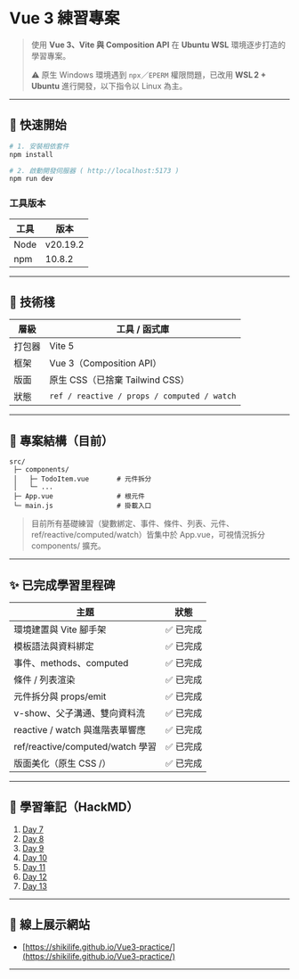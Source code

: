 # Vue 3 練習專案

> 使用 **Vue 3、Vite 與 Composition API** 在 **Ubuntu WSL** 環境逐步打造的學習專案。
>
> ⚠️ 原生 Windows 環境遇到 `npx`／`EPERM` 權限問題，已改用 **WSL 2 + Ubuntu** 進行開發，以下指令以 Linux 為主。

---

## 🚀 快速開始

```bash
# 1. 安裝相依套件
npm install

# 2. 啟動開發伺服器 ( http://localhost:5173 )
npm run dev
```

### 工具版本

| 工具   | 版本       |
| ---- | -------- |
| Node | v20.19.2 |
| npm  | 10.8.2   |

---

## 🔧 技術棧

| 層級  | 工具 / 函式庫                                    |
| --- | ------------------------------------------- |
| 打包器 | Vite 5                                      |
| 框架  | Vue 3（Composition API）                      |
| 版面  | 原生 CSS（已捨棄 Tailwind CSS）                    |
| 狀態  | `ref / reactive / props / computed / watch` |

---

## 📂 專案結構（目前）

```text
src/
 ├─ components/
 │   ├─ TodoItem.vue       # 元件拆分
 │   └─ ...
 ├─ App.vue                # 根元件
 └─ main.js                # 掛載入口
```

> 目前所有基礎練習（變數綁定、事件、條件、列表、元件、ref/reactive/computed/watch）皆集中於 App.vue，可視情況拆分 components/ 擴充。

---

## ✨ 已完成學習里程碑

| 主題                                | 狀態    |
| --------------------------------- | ----- |
| 環境建置與 Vite 腳手架                    | ✅ 已完成 |
| 模板語法與資料綁定                         | ✅ 已完成 |
| 事件、methods、computed               | ✅ 已完成 |
| 條件 / 列表渲染                         | ✅ 已完成 |
| 元件拆分與 props/emit                  | ✅ 已完成 |
| v-show、父子溝通、雙向資料流                 | ✅ 已完成 |
| reactive / watch 與進階表單響應          | ✅ 已完成 |
| ref/reactive/computed/watch 學習 | ✅ 已完成 |
| 版面美化（原生 CSS /）               | ✅ 已完成 |

---

## 📝 學習筆記（HackMD）

1. [Day 7](https://hackmd.io/@Shiki9029/r1pBZ6I4ll)
2. [Day 8](https://hackmd.io/@Shiki9029/Sky1SaIVle)
3. [Day 9](https://hackmd.io/@Shiki9029/ry50yC84lg)
4. [Day 10](https://hackmd.io/@Shiki9029/BkU5ZJwVgg)
5. [Day 11](https://hackmd.io/@Shiki9029/H1YBGUK4gl)
6. [Day 12](https://hackmd.io/@Shiki9029/BJT14FtVlg)
7. [Day 13](https://hackmd.io/@Shiki9029/rJT7zAoNlx)

---

## 🙌 線上展示網站

* [https://shikilife.github.io/Vue3-practice/](https://shikilife.github.io/Vue3-practice/)

---

